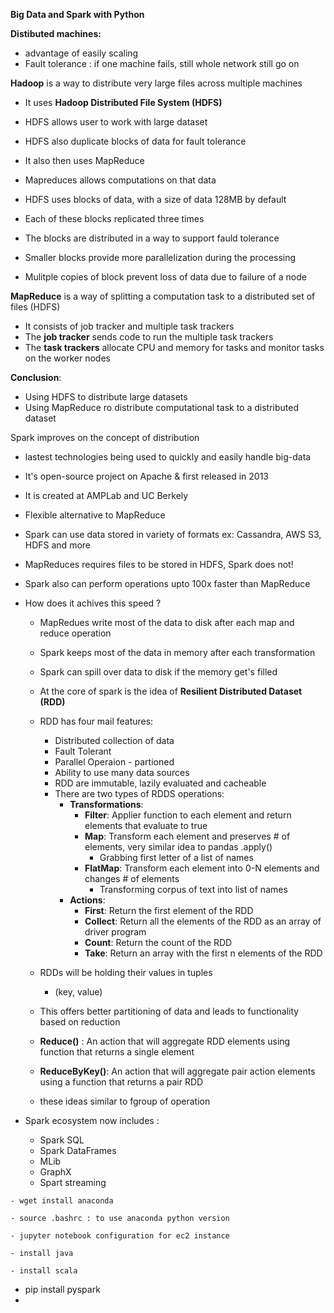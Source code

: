 **Big Data and Spark with Python**

**Distibuted machines:** 
 - advantage of easily scaling
 - Fault tolerance : if one machine fails, still whole network still go on
  
  **Hadoop** is a way to distribute very large files across multiple machines
  - It uses **Hadoop Distributed File System (HDFS)**
  - HDFS allows user to work with large dataset
  - HDFS also duplicate blocks of data for fault tolerance 
  - It also then uses MapReduce 
  - Mapreduces allows computations on that data 

  - HDFS uses blocks of data, with a size of data 128MB by default
  - Each of these blocks replicated three times 
  - The blocks are distributed in a way to support fauld tolerance 
  - Smaller blocks provide more parallelization during the processing 
  - Mulitple copies of block prevent loss of data due to failure of a node 
  
**MapReduce** is a way of splitting a computation task to a distributed set of files (HDFS)
 - It consists of job tracker and multiple task trackers 
 - The **job tracker** sends code to run the multiple task trackers
 - The **task trackers** allocate CPU and memory for tasks and monitor tasks on the worker nodes 

**Conclusion**: 
 - Using HDFS to distribute large datasets
 - Using MapReduce ro distribute computational task to a distributed dataset 
  
Spark improves on the concept of distribution 
  - lastest technologies being used to quickly and easily handle big-data
  - It's open-source project on Apache & first released in 2013 
  - It is created at AMPLab and UC Berkely
  - Flexible alternative to MapReduce
  - Spark can use data stored in variety of formats ex: Cassandra, AWS S3, HDFS and more
  - MapReduces requires files to be stored in HDFS, Spark does not!
  - Spark also can perform operations upto 100x faster than MapReduce 
  
  - How does it achives this speed ?
    - MapRedues write most of the data to disk after each map and reduce operation
    - Spark keeps most of the data in memory after each transformation 
    - Spark can spill over data to disk if the memory get's filled 

    - At the core of spark is the idea of **Resilient Distributed Dataset (RDD)**
    - RDD has four mail features: 
      - Distributed collection of data 
      - Fault Tolerant 
      - Parallel Operaion - partioned 
      - Ability to use many data sources
      - RDD are immutable, lazily evaluated and cacheable 
      - There are two types of RDDS operations:
        - **Transformations**:
          - **Filter**: Applier function to each element and return elements that evaluate to true  
          - **Map**: Transform each element and preserves # of elements, very similar idea to pandas .apply()
            - Grabbing first letter of a list of names 
          - **FlatMap**: Transform each element into 0-N elements and changes # of elements 
            - Transforming corpus of text into list of names 
        - **Actions**:
          - **First**: Return the first element of the RDD 
          - **Collect**: Return all the elements of the RDD as an array of driver program 
          - **Count**: Return the count of the RDD
          - **Take**: Return an array with the first n elements of the RDD 


    - RDDs will be holding their values in tuples 
      - (key, value)
    - This offers better partitioning of data and leads to functionality based on reduction 
    - **Reduce()** : An action that will aggregate RDD elements using function that returns a single element 
    - **ReduceByKey()**: An action that will aggregate pair action elements using a function that returns a pair RDD
    - these ideas similar to fgroup of operation 

- Spark ecosystem now includes : 
  - Spark SQL 
  - Spark DataFrames 
  - MLib
  - GraphX
  - Spart streaming 

```
- wget install anaconda 

- source .bashrc : to use anaconda python version 

- jupyter notebook configuration for ec2 instance 

- install java

- install scala

```

- pip install pyspark
- 




